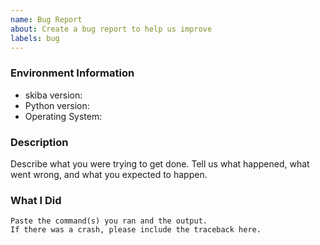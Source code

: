```yaml
---
name: Bug Report
about: Create a bug report to help us improve
labels: bug
---
```


<!-- Please search existing issues to avoid creating duplicates. -->

### Environment Information

-   skiba version:
-   Python version:
-   Operating System:

### Description

Describe what you were trying to get done.
Tell us what happened, what went wrong, and what you expected to happen.

### What I Did

```
Paste the command(s) you ran and the output.
If there was a crash, please include the traceback here.
```
